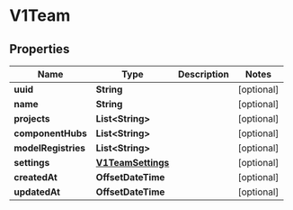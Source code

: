 

# V1Team


## Properties

| Name | Type | Description | Notes |
|------------ | ------------- | ------------- | -------------|
|**uuid** | **String** |  |  [optional] |
|**name** | **String** |  |  [optional] |
|**projects** | **List&lt;String&gt;** |  |  [optional] |
|**componentHubs** | **List&lt;String&gt;** |  |  [optional] |
|**modelRegistries** | **List&lt;String&gt;** |  |  [optional] |
|**settings** | [**V1TeamSettings**](V1TeamSettings.md) |  |  [optional] |
|**createdAt** | **OffsetDateTime** |  |  [optional] |
|**updatedAt** | **OffsetDateTime** |  |  [optional] |



